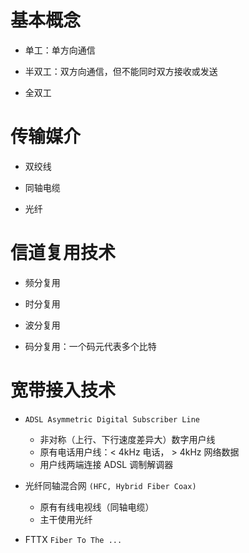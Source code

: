 # 基本概念

- 单工：单方向通信

- 半双工：双方向通信，但不能同时双方接收或发送

- 全双工

# 传输媒介

- 双绞线

- 同轴电缆

- 光纤

# 信道复用技术

- 频分复用

- 时分复用

- 波分复用

- 码分复用：一个码元代表多个比特

# 宽带接入技术

- `ADSL Asymmetric Digital Subscriber Line`

  - 非对称（上行、下行速度差异大）数字用户线
  - 原有电话用户线：< 4kHz 电话， > 4kHz 网络数据
  - 用户线两端连接 ADSL 调制解调器
- 光纤同轴混合网 `(HFC, Hybrid Fiber Coax)`

  - 原有有线电视线（同轴电缆）
  - 主干使用光纤
- FTTX `Fiber To The ...`



